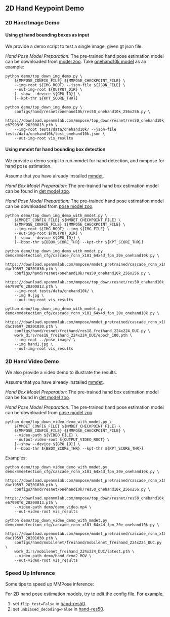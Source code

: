 ## 2D Hand Keypoint Demo
### 2D Hand Image Demo

#### Using gt hand bounding boxes as input

We provide a demo script to test a single image, given gt json file.

*Hand Pose Model Preparation:*
The pre-trained hand pose estimation model can be downloaded from [model zoo](https://mmpose.readthedocs.io/en/latest/pretrained.html).
Take [onehand10k model](https://download.openmmlab.com/mmpose/top_down/resnet/res50_onehand10k_256x256-e67998f6_20200813.pth) as an example:


```shell
python demo/top_down_img_demo.py \
    ${MMPOSE_CONFIG_FILE} ${MMPOSE_CHECKPOINT_FILE} \
    --img-root ${IMG_ROOT} --json-file ${JSON_FILE} \
    --out-img-root ${OUTPUT_DIR} \
    [--show --device ${GPU_ID}] \
    [--kpt-thr ${KPT_SCORE_THR}]
```

```shell
python demo/top_down_img_demo.py \
    configs/hand/resnet/onehand10k/res50_onehand10k_256x256.py \
    https://download.openmmlab.com/mmpose/top_down/resnet/res50_onehand10k_256x256-e67998f6_20200813.pth \
    --img-root tests/data/onehand10k/ --json-file tests/data/onehand10k/test_onehand10k.json \
    --out-img-root vis_results
```


#### Using mmdet for hand bounding box detection

We provide a demo script to run mmdet for hand detection, and mmpose for hand pose estimation.

Assume that you have already installed [mmdet](https://github.com/open-mmlab/mmdetection).

*Hand Box Model Preparation:* The pre-trained hand box estimation model can be found in [det model zoo](/demo/mmdet_modelzoo.md).

*Hand Pose Model Preparation:* The pre-trained hand pose estimation model can be downloaded from [pose model zoo](https://mmpose.readthedocs.io/en/latest/pretrained.html).

```shell
python demo/top_down_img_demo_with_mmdet.py \
    ${MMDET_CONFIG_FILE} ${MMDET_CHECKPOINT_FILE} \
    ${MMPOSE_CONFIG_FILE} ${MMPOSE_CHECKPOINT_FILE} \
    --img-root ${IMG_ROOT} --img ${IMG_FILE} \
    --out-img-root ${OUTPUT_DIR} \
    [--show --device ${GPU_ID}] \
    [--bbox-thr ${BBOX_SCORE_THR} --kpt-thr ${KPT_SCORE_THR}]
```

```shell
python demo/top_down_img_demo_with_mmdet.py demo/mmdetection_cfg/cascade_rcnn_x101_64x4d_fpn_20e_onehand10k.py \
    https://download.openmmlab.com/mmpose/mmdet_pretrained/cascade_rcnn_x101_64x4d_fpn_20e_onehand10k-dac19597_20201030.pth \
    configs/hand/resnet/onehand10k/res50_onehand10k_256x256.py \
    https://download.openmmlab.com/mmpose/top_down/resnet/res50_onehand10k_256x256-e67998f6_20200813.pth \
    --img-root tests/data/onehand10k/ \
    --img 9.jpg \
    --out-img-root vis_results
```

```shell
python demo/top_down_img_demo_with_mmdet.py demo/mmdetection_cfg/cascade_rcnn_x101_64x4d_fpn_20e_onehand10k.py \
    https://download.openmmlab.com/mmpose/mmdet_pretrained/cascade_rcnn_x101_64x4d_fpn_20e_onehand10k-dac19597_20201030.pth \
    configs/hand/resnet/freihand/res18_freihand_224x224_DUC.py \
    work_dirs/res18_freihand_224x224_DUC/epoch_100.pth \
    --img-root ../pose_image/ \
    --img hand1.jpg \
    --out-img-root vis_results
```

### 2D Hand Video Demo

We also provide a video demo to illustrate the results.

Assume that you have already installed [mmdet](https://github.com/open-mmlab/mmdetection).

*Hand Box Model Preparation:* The pre-trained hand box estimation model can be found in [det model zoo](/demo/mmdet_modelzoo.md).

*Hand Pose Model Preparation:* The pre-trained hand pose estimation model can be downloaded from [pose model zoo](https://mmpose.readthedocs.io/en/latest/pretrained.html).

```shell
python demo/top_down_video_demo_with_mmdet.py \
    ${MMDET_CONFIG_FILE} ${MMDET_CHECKPOINT_FILE} \
    ${MMPOSE_CONFIG_FILE} ${MMPOSE_CHECKPOINT_FILE} \
    --video-path ${VIDEO_FILE} \
    --output-video-root ${OUTPUT_VIDEO_ROOT} \
    [--show --device ${GPU_ID}] \
    [--bbox-thr ${BBOX_SCORE_THR} --kpt-thr ${KPT_SCORE_THR}]
```

Examples:

```shell
python demo/top_down_video_demo_with_mmdet.py demo/mmdetection_cfg/cascade_rcnn_x101_64x4d_fpn_20e_onehand10k.py \
    https://download.openmmlab.com/mmpose/mmdet_pretrained/cascade_rcnn_x101_64x4d_fpn_20e_onehand10k-dac19597_20201030.pth \
    configs/hand/resnet/onehand10k/res50_onehand10k_256x256.py \
    https://download.openmmlab.com/mmpose/top_down/resnet/res50_onehand10k_256x256-e67998f6_20200813.pth \
    --video-path demo/demo_video.mp4 \
    --out-video-root vis_results
```
```shell
python demo/top_down_video_demo_with_mmdet.py demo/mmdetection_cfg/cascade_rcnn_x101_64x4d_fpn_20e_onehand10k.py \
    https://download.openmmlab.com/mmpose/mmdet_pretrained/cascade_rcnn_x101_64x4d_fpn_20e_onehand10k-dac19597_20201030.pth \
    configs/hand/mobilenet/freihand/mobilenet_freihand_224x224_DUC.py \
    work_dirs/mobilenet_freihand_224x224_DUC/latest.pth \
    --video-path demo/hand_demo2.MOV \
    --out-video-root vis_results
```


### Speed Up Inference
Some tips to speed up MMPose inference:

For 2D hand pose estimation models, try to edit the config file. For example,
1. set `flip_test=False` in [hand-res50](/configs/hand/resnet/onehand10k/res50_onehand10k_256x256.py#L56).
2. set `unbiased_decoding=False` in [hand-res50](/configs/hand/resnet/onehand10k/res50_onehand10k_256x256.py#L59).
